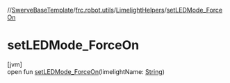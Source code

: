 //[SwerveBaseTemplate](../../../index.md)/[frc.robot.utils](../index.md)/[LimelightHelpers](index.md)/[setLEDMode_ForceOn](set-l-e-d-mode_-force-on.md)

# setLEDMode_ForceOn

[jvm]\
open fun [setLEDMode_ForceOn](set-l-e-d-mode_-force-on.md)(limelightName: [String](https://docs.oracle.com/javase/8/docs/api/java/lang/String.html))
